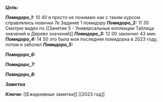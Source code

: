 
***Цель:***  

***Помидоро_1:***  10 40
я просто не понимаю как с таким курсом справлялись новички
7е Задание 1 помидору
***Помидоро_2:***  11 30
Смотрю видео по [[Занятие 5 - Универсальные коллекции Таблица значений  и Дерево значений]]
***Помидоро_3:*** 12 00
закончил 43 мин
***Помидоро_4:*** 14 50
это была моя последняя помидорка в 2023 году, потом я заболел
***Помидоро_5:*** 

***Помидоро_6:*** 

***Помидоро_7:*** 

***Помидоро_8:*** 

***Заметка*** 


***Ключи:*** [[Ежедневные заметки]] [[2023 год]]